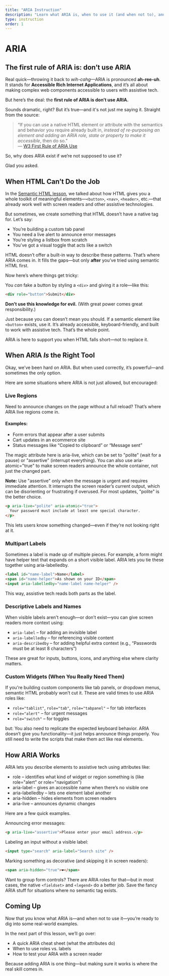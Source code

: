 ```yaml
---
title: "ARIA Instruction"
description: "Learn what ARIA is, when to use it (and when not to), and how it can make complex UI components more accessible when HTML falls short."
type: instruction
order: 1
---
```


# ARIA

<h2 class="subheading">The first rule of ARIA is: don’t use ARIA</h2>

Real quick—throwing it back to _wih-cahg_—ARIA is pronounced **ah-ree-uh**. It stands for **Accessible Rich Internet Applications**, and it’s all about making complex web components accessible to users with assistive tech.

But here’s the deal: the **first rule of ARIA is don’t use ARIA.**

Sounds dramatic, right? But it’s true—and it's not just me saying it. Straight from the source:

> “If you can use a native HTML element or attribute with the semantics and behavior you require already built in, _instead of re-purposing an element and adding an ARIA role, state or property to make it accessible_, then do so.”  
> — [W3 First Rule of ARIA Use](https://www.w3.org/TR/using-aria/#rule1)

<!-- actually this one: http://w3.org/TR/using-aria/#rule1 -->

So, why does ARIA exist if we’re not supposed to use it?

Glad you asked.

## When HTML Can’t Do the Job

In the [Semantic HTML lesson](/lessons/06_semantic-HTML), we talked about how HTML gives you a whole toolkit of meaningful elements—`<button>`, `<nav>`, `<header>`, etc.—that already work well with screen readers and other assistive technologies.

But sometimes, we create something that HTML doesn’t have a native tag for. Let’s say:

- You’re building a custom tab panel
- You need a live alert to announce error messages
- You’re styling a listbox from scratch
- You’ve got a visual toggle that acts like a switch

HTML doesn’t offer a built-in way to describe these patterns. That’s where ARIA comes in. It fills the gaps—but only **after** you’ve tried using semantic HTML first.

Now here’s where things get tricky:

You _can_ fake a button by styling a `<div>` and giving it a role—like this:

```html
<div role="button">Submit</div>
```

**Don’t use this knowledge for evil.** (With great power comes great responsibility.)

Just because you can doesn’t mean you should. If a semantic element like `<button>` exists, use it. It’s already accessible, keyboard-friendly, and built to work with assistive tech. That’s the whole point.

ARIA is here to support you when HTML falls short—not to replace it.

## When ARIA _Is_ the Right Tool

Okay, we’ve been hard on ARIA. But when used correctly, it’s powerful—and sometimes the only option.

Here are some situations where ARIA is not just allowed, but encouraged:

### Live Regions

Need to announce changes on the page without a full reload? That’s where ARIA live regions come in.

#### Examples:

- Form errors that appear after a user submits
- Cart updates in an ecommerce site
- Status messages like “Copied to clipboard” or “Message sent”

The magic attribute here is aria-live, which can be set to "polite" (wait for a pause) or "assertive" (interrupt everything). You can also use aria-atomic="true" to make screen readers announce the whole container, not just the changed part.

**Note:** Use "assertive" only when the message is urgent and requires immediate attention. It interrupts the screen reader’s current output, which can be disorienting or frustrating if overused. For most updates, "polite" is the better choice.

```html
<p aria-live="polite" aria-atomic="true">
  Your password must include at least one special character.
</p>
```

This lets users know something changed—even if they’re not looking right at it.

### Multipart Labels

Sometimes a label is made up of multiple pieces. For example, a form might have helper text that expands on a short visible label. ARIA lets you tie these together using aria-labelledby.

```html
<label id="name-label">Name</label>
<span id="name-helper">As shown on your ID</span>
<input aria-labelledby="name-label name-helper" />
```

This way, assistive tech reads both parts as the label.

### Descriptive Labels and Names

When visible labels aren't enough—or don’t exist—you can give screen readers more context using:

- `aria-label` – for adding an invisible label
- `aria-labelledby` – for referencing visible content
- `aria-describedby` – for adding helpful extra context (e.g., “Passwords must be at least 8 characters”)

These are great for inputs, buttons, icons, and anything else where clarity matters.

### Custom Widgets (When You Really Need Them)

If you're building custom components like tab panels, or dropdown menus, semantic HTML probably won’t cut it. These are valid times to use ARIA roles like:

- `role="tablist"`, `role="tab"`, `role="tabpanel"` – for tab interfaces
- `role="alert"` – for urgent messages
- `role="switch"` – for toggles

<span class="uppercase">but</span>: You also need to replicate the expected keyboard behavior. ARIA doesn’t give you functionality—it just helps announce things properly. You still need to write the scripts that make them act like real elements.

## How ARIA Works

ARIA lets you describe elements to assistive tech using attributes like:

- role – identifies what kind of widget or region something is (like role="alert" or role="navigation")
- aria-label – gives an accessible name when there’s no visible one
- aria-labelledby – lets one element label another
- aria-hidden – hides elements from screen readers
- aria-live – announces dynamic changes

Here are a few quick examples.

Announcing error messages:

```html
<p aria-live="assertive">Please enter your email address.</p>
```

Labeling an input without a visible label:

```html
<input type="search" aria-label="Search site" />
```

Marking something as decorative (and skipping it in screen readers):

```html
<span aria-hidden="true">❤️</span>
```

Want to group form controls? There are ARIA roles for that—but in most cases, the native `<fieldset>` and `<legend>` do a better job. Save the fancy ARIA stuff for situations where no semantic tag exists.

## Coming Up

Now that you know what ARIA is—and when not to use it—you’re ready to dig into some real-world examples.

In the next part of this lesson, we’ll go over:

- A quick ARIA cheat sheet (what the attributes do)
- When to use roles vs. labels
- How to test your ARIA with a screen reader

Because adding ARIA is one thing—but making sure it works is where the real skill comes in.

